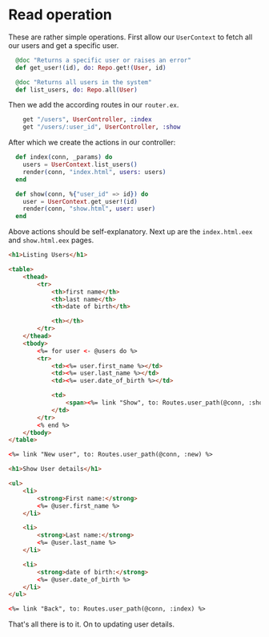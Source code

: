 # Read operation

These are rather simple operations. First allow our `UserContext` to fetch all our users and get a specific user.

```elixir
  @doc "Returns a specific user or raises an error"
  def get_user!(id), do: Repo.get!(User, id)

  @doc "Returns all users in the system"
  def list_users, do: Repo.all(User)
```

Then we add the according routes in our `router.ex`.

```elixir
    get "/users", UserController, :index
    get "/users/:user_id", UserController, :show
```

After which we create the actions in our controller:

```elixir
  def index(conn, _params) do
    users = UserContext.list_users()
    render(conn, "index.html", users: users)
  end

  def show(conn, %{"user_id" => id}) do
    user = UserContext.get_user!(id)
    render(conn, "show.html", user: user)
  end
```

Above actions should be self-explanatory. Next up are the `index.html.eex` and `show.html.eex` pages.

```html
<h1>Listing Users</h1>

<table>
    <thead>
        <tr>
            <th>first name</th>
            <th>last name</th>
            <th>date of birth</th>

            <th></th>
        </tr>
    </thead>
    <tbody>
        <%= for user <- @users do %>
        <tr>
            <td><%= user.first_name %></td>
            <td><%= user.last_name %></td>
            <td><%= user.date_of_birth %></td>

            <td>
                <span><%= link "Show", to: Routes.user_path(@conn, :show, user) %></span>
            </td>
        </tr>
        <% end %>
    </tbody>
</table>

<%= link "New user", to: Routes.user_path(@conn, :new) %>
```

```html
<h1>Show User details</h1>

<ul>
    <li>
        <strong>First name:</strong>
        <%= @user.first_name %>
    </li>

    <li>
        <strong>Last name:</strong>
        <%= @user.last_name %>
    </li>

    <li>
        <strong>date of birth:</strong>
        <%= @user.date_of_birth %>
    </li>
</ul>

<%= link "Back", to: Routes.user_path(@conn, :index) %>
```

That's all there is to it. On to updating user details.
